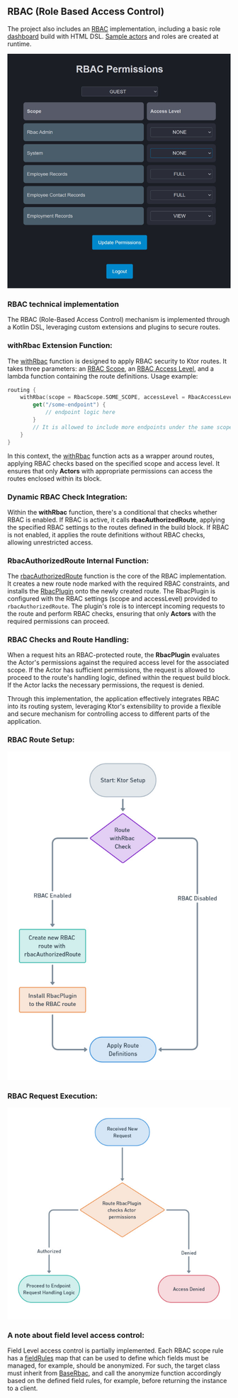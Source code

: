 ## RBAC (Role Based Access Control)

The project also includes an [RBAC](../kcrud-access/src/main/kotlin/kcrud/access/rbac) implementation, including a basic role [dashboard](../kcrud-access/src/main/kotlin/kcrud/access/rbac/view) build with HTML DSL.
[Sample actors](../kcrud-access/src/main/kotlin/kcrud/access/actor/service/DefaultActorFactory.kt) and roles are created at runtime.

![RBAC Dashboard](screenshots/rbac_dashboard.jpg)

### RBAC technical implementation

The RBAC (Role-Based Access Control) mechanism is implemented through a Kotlin DSL, leveraging custom extensions
and plugins to secure routes.

### withRbac Extension Function:

The [withRbac](../kcrud-access/src/main/kotlin/kcrud/access/rbac/plugin/WithRbac.kt) function is designed to apply RBAC security to Ktor routes. It takes three parameters:
an [RBAC Scope](../kcrud-core/src/main/kotlin/kcrud/core/database/schema/admin/rbac/type/RbacScope.kt), an [RBAC Access Level](../kcrud-core/src/main/kotlin/kcrud/core/database/schema/admin/rbac/type/RbacAccessLevel.kt), and a lambda function containing
the route definitions. Usage example:

```kotlin
routing {
    withRbac(scope = RbacScope.SOME_SCOPE, accessLevel = RbacAccessLevel.FULL) {
        get("/some-endpoint") {
            // endpoint logic here
        }
        // It is allowed to include more endpoints under the same scope and access level.
    }
}
```

In this context, the [withRbac](../kcrud-access/src/main/kotlin/kcrud/access/rbac/plugin/WithRbac.kt) function acts as a wrapper around routes, applying RBAC checks based on the specified
scope and access level. It ensures that only **Actors** with appropriate permissions can access the routes enclosed within its block.

### Dynamic RBAC Check Integration:

Within the **withRbac** function, there's a conditional that checks whether RBAC is enabled.
If RBAC is active, it calls **rbacAuthorizedRoute**, applying the specified RBAC settings to the routes defined in the build block.
If RBAC is not enabled, it applies the route definitions without RBAC checks, allowing unrestricted access.

### RbacAuthorizedRoute Internal Function:

The [rbacAuthorizedRoute](../kcrud-access/src/main/kotlin/kcrud/access/rbac/plugin/RbacAuthorizedRoute.kt) function is the core of the RBAC implementation. It creates a new route node marked with the required RBAC constraints,
and installs the [RbacPlugin](../kcrud-access/src/main/kotlin/kcrud/access/rbac/plugin/RbacPlugin.kt) onto the newly created route. The RbacPlugin is configured with the RBAC settings (scope and accessLevel)
provided to `rbacAuthorizedRoute`. The plugin's role is to intercept incoming requests to the route and perform RBAC checks,
ensuring that only **Actors** with the required permissions can proceed.

### RBAC Checks and Route Handling:

When a request hits an RBAC-protected route, the **RbacPlugin** evaluates the Actor's permissions against the required access level
for the associated scope. If the Actor has sufficient permissions, the request is allowed to proceed to the route's handling logic,
defined within the request build block. If the Actor lacks the necessary permissions, the request is denied.

Through this implementation, the application effectively integrates RBAC into its routing system, leveraging Ktor's extensibility
to provide a flexible and secure mechanism for controlling access to different parts of the application.

### RBAC Route Setup:

![RBAC Route setup](./screenshots/rbac_setup.jpg)

### RBAC Request Execution:

![RBAC Request Execution](./screenshots/rbac_request.jpg)

### A note about field level access control:

Field Level access control is partially implemented. Each RBAC scope rule has a [fieldRules](../kcrud-access/src/main/kotlin/kcrud/access/rbac/model/field) map that
can be used to define which fields must be managed, for example, should be anonymized. For such, the target class
must inherit from [BaseRbac](../kcrud-access/src/main/kotlin/kcrud/access/rbac/model/base/BaseRbac.kt), and call the anonymize function accordingly based on the defined field rules,
for example, before returning the instance to a client.

